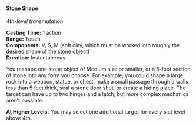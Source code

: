 #### Stone Shape
<!-- TODO Check and tag this spell-->
<!-- markdownlint-disable-next-line no-emphasis-as-heading -->
_4th-level transmutation_

**Casting Time:** 1 action \
**Range:** Touch \
**Components:** V, S, M (soft clay, which must be worked into roughly the desired shape of the stone object) \
**Duration:** Instantaneous

You reshape one stone object of Medium size or smaller, or a 5-foot section of stone into any form you choose.
For example, you could shape a large rock into a weapon, statue, or chest, make a small passage through a walls less than 5 feet thick, seal a stone door shut, or create a hiding place.
The target can have up to two hinges and a latch, but more complex mechanics aren’t possible.

**At Higher Levels.**
You may select one additional target for every slot level above 4th.
